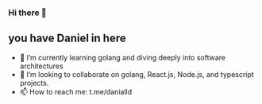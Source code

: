 ### Hi there 👋
## you have Daniel in here

- 🌱 I’m currently learning golang and diving deeply into software architectures
- 👯 I’m looking to collaborate on golang, React.js, Node.js, and typescript projects.
- 📫 How to reach me: t.me/danialld

<!-- ⚡ Fun fact: nothing, why you don't use the preview ;) -->
